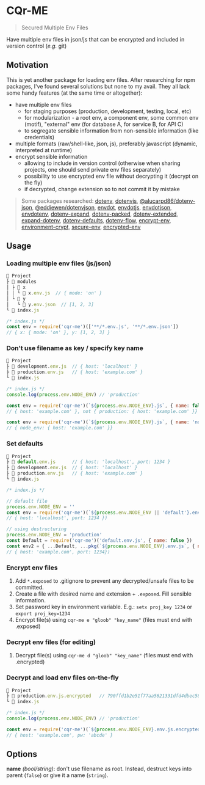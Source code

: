 # CQr-ME

> Secured Multiple Env Files

Have multiple env files in json/js that can be encrypted and included in version control (_e.g._ git)

## Motivation

This is yet another package for loading env files. After researching for npm packages, I've found several solutions but none to my avail. They all lack some handy features (at the same time or altogether):

* have multiple env files
  * for staging purposes (production, development, testing, local, etc)
  * for modularization - a root env, a component env, some common env (motif), "external" env (for database A, for service B, for API C)
  * to segregate sensible information from non-sensible information (like credentials)
* multiple formats (raw/shell-like, json, js), preferably javascript (dynamic, interpreted at runtime)
* encrypt sensible information
  * allowing to include in version control (otherwise when sharing projects, one should send private env files separately)
  * possibility to use encrypted env file without decrypting it (decrypt on the fly)
  * if decrypted, change extension so to not commit it by mistake

> Some packages researched: [dotenv](https://www.npmjs.com/package/dotenv), [dotenvjs](https://www.npmjs.com/package/dotenvjs), [@alucarpd86/dotenv-json](https://www.npmjs.com/package/@alucarpd86/dotenv-json), [@eddiewen/dotenvjson](https://www.npmjs.com/package/@eddiewen/dotenvjson), [envdot](https://www.npmjs.com/package/envdot), [envdotjs](https://www.npmjs.com/package/envdotjs), [envdotjson](https://www.npmjs.com/package/envdotjson), [envdotenv](https://www.npmjs.com/package/envdotenv), [dotenv-expand](https://www.npmjs.com/package/dotenv-expand), [dotenv-packed](https://www.npmjs.com/package/dotenv-packed), [dotenv-extended](https://www.npmjs.com/package/dotenv-extended), [expand-dotenv](https://www.npmjs.com/package/expand-dotenv), [dotenv-defaults](https://www.npmjs.com/package/dotenv-defaults), [dotenv-flow](https://www.npmjs.com/package/dotenv-flow), [encrypt-env](https://www.npmjs.com/package/encrypt-env), [environment-crypt](https://www.npmjs.com/package/environment-crypt), [secure-env](https://www.npmjs.com/package/secure-env), [encrypted-env](https://www.npmjs.com/package/encrypted-env)

## Usage

### Loading multiple env files (js/json)

```js
📂 Project
├ 📂 modules
│ ├ 📂 x
│ │ └ 📄 x.env.js  // { mode: 'on' }
│ └ 📂 y
│   └ 📄 y.env.json  // [1, 2, 3]
└ 📄 index.js
```

```js
/* index.js */
const env = require('cqr-me')(['**/*.env.js', '**/*.env.json'])
// { x: { mode: 'on' }, y: [1, 2, 3] }
```

### Don't use filename as key / specify key name

```js
📂 Project
├ 📄 development.env.js  // { host: 'localhost' }
├ 📄 production.env.js   // { host: 'example.com' }
└ 📄 index.js
```

```js
/* index.js */
console.log(process.env.NODE_ENV) // 'production'

const env = require('cqr-me')(`${process.env.NODE_ENV}.js`, { name: false })
// { host: 'example.com' }, not { production: { host: 'example.com' }}

const env = require('cqr-me')(`${process.env.NODE_ENV}.js`, { name: 'node_env' })
// { node_env: { host: 'example.com' }}
```

### Set defaults

```js
📂 Project
├ 📄 default.env.js      // { host: 'localhost', port: 1234 }
├ 📄 development.env.js  // { host: 'localhost' }
├ 📄 production.env.js   // { host: 'example.com' }
└ 📄 index.js
```

```js
/* index.js */

// default file
process.env.NODE_ENV = ''
const env = require('cqr-me')(`${process.env.NODE_ENV || 'default'}.env.js`, { name: false })
// { host: 'localhost', port: 1234 })

// using destructuring
process.env.NODE_ENV = 'production'
const Default = require('cqr-me')('default.env.js', { name: false })
const env2 = { ...Default, ...pkg(`${process.env.NODE_ENV}.env.js`, { name: false }) }
// { host: 'example.com', port: 1234})
```

### Encrypt env files

1. Add `*.exposed` to .gitignore to prevent any decrypted/unsafe files to be committed.
2. Create a file with desired name and extension + `.exposed`. Fill sensible information.
3. Set password key in environment variable. E.g.: `setx proj_key 1234` or `export proj_key=1234`
4. Encrypt file(s) using `cqr-me e "gloob" "key_name"` (files must end with .exposed)

### Decrypt env files (for editing)

1. Decrypt file(s) using `cqr-me d "gloob" "key_name"` (files must end with .encrypted)

### Decrypt and load env files on-the-fly

```js
📂 Project
├ 📄 production.env.js.encrypted   // 790ffd1b2e51f77aa5621331dfd4dbec586d4276076c2129562cd2baef4fbb937574ab2b9416b9e06b5bf9d273f7a5f8P7PhoZco+zGRQJnddS7VwmTxZr6gd+4jwCsp1yLG0ck+RzoRXgExT/3tvMgwGp0AVJ8MFtcsybRNbuv6dq0RM4HmAIwQCDi5con96O8YjyAmKlsBj2G1nDb1GZ7iBD2EWX8w9GlRop6b12H5FyxxLB9BUGYcdg83vTW5s3+PgNZ9Mlx2LFLZiApn4DR91GOsB13wgCoy/7CZa+6wOiguIOtw+H1pGWunmJmi8NR3HGhbJp7Gmj4b6URAFuUgg0FGKUY2JCLQfLM4ogSE3QbSZwlzQZ5mawRrNm8PhPrG0+RXozyClYo3e0SsZeqdVimL
└ 📄 index.js
```

```js
/* index.js */
console.log(process.env.NODE_ENV) // 'production'

const env = require('cqr-me')(`${process.env.NODE_ENV}.env.js.encrypted`, { name: false, envvar: 'key_name' } )
// { host: 'example.com', pw: 'abcde' }
```

## Options

**name** _(bool/string)_: don't use filename as root. Instead, destruct keys into parent (`false`) or give it a name (`string`).

